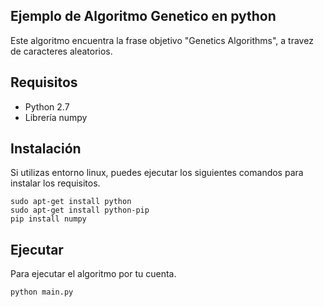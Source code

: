 ## Ejemplo de Algoritmo Genetico en python
Este algoritmo encuentra la frase objetivo "Genetics Algorithms", a travez de caracteres aleatorios.
## Requisitos
- Python 2.7
- Librería numpy
## Instalación
Si utilizas entorno linux, puedes ejecutar los siguientes comandos para instalar los requisitos. 
``` 
sudo apt-get install python
sudo apt-get install python-pip
pip install numpy

``` 
## Ejecutar
Para ejecutar el algoritmo por tu cuenta.
```
python main.py
```  
